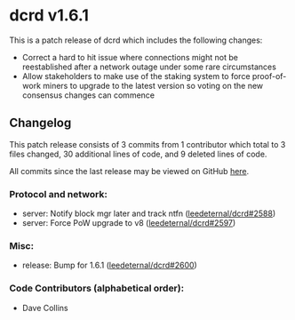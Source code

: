 # dcrd v1.6.1

This is a patch release of dcrd which includes the following changes:

- Correct a hard to hit issue where connections might not be reestablished after
  a network outage under some rare circumstances
- Allow stakeholders to make use of the staking system to force proof-of-work
  miners to upgrade to the latest version so voting on the new consensus changes
  can commence

## Changelog

This patch release consists of 3 commits from 1 contributor which total to 3
files changed, 30 additional lines of code, and 9 deleted lines of code.

All commits since the last release may be viewed on GitHub
[here](https://github.com/leedeternal/dcrd/compare/release-v1.6.0...release-v1.6.1).

### Protocol and network:

- server: Notify block mgr later and track ntfn ([leedeternal/dcrd#2588](https://github.com/leedeternal/dcrd/pull/2588))
- server: Force PoW upgrade to v8 ([leedeternal/dcrd#2597](https://github.com/leedeternal/dcrd/pull/2597))

### Misc:

- release: Bump for 1.6.1 ([leedeternal/dcrd#2600](https://github.com/leedeternal/dcrd/pull/2600))

### Code Contributors (alphabetical order):

- Dave Collins

